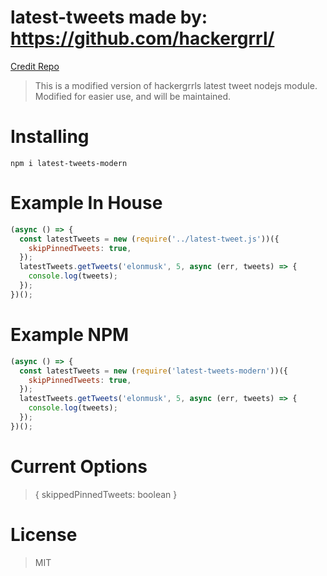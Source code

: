 # latest-tweets made by: https://github.com/hackergrrl/

[Credit Repo](https://github.com/hackergrrl/latest-tweets)

> This is a modified version of hackergrrls latest tweet nodejs module.
> Modified for easier use, and will be maintained.

# Installing

```npm i latest-tweets-modern ```

# Example In House

```js
(async () => {
  const latestTweets = new (require('../latest-tweet.js'))({
    skipPinnedTweets: true,
  });
  latestTweets.getTweets('elonmusk', 5, async (err, tweets) => {
    console.log(tweets);
  });
})();
```

# Example NPM

```js
(async () => {
  const latestTweets = new (require('latest-tweets-modern'))({
    skipPinnedTweets: true,
  });
  latestTweets.getTweets('elonmusk', 5, async (err, tweets) => {
    console.log(tweets);
  });
})();
```

# Current Options

> {
> skippedPinnedTweets: boolean
> }

# License

> MIT

